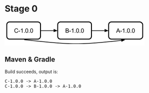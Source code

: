 # Stage 0

<img src="dependencies.png"/>

## Maven & Gradle

Build succeeds, output is:
<pre>C-1.0.0 -> A-1.0.0
C-1.0.0 -> B-1.0.0 -> A-1.0.0</pre>

